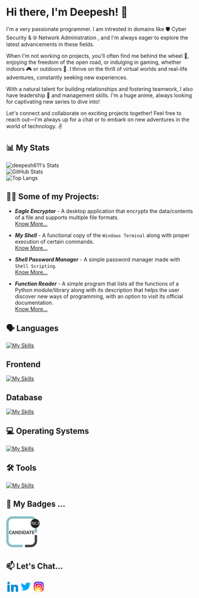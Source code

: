 <!--
**deepesh611/deepesh611** is a ✨ _special_ ✨ repository because its `README.md` (this file) appears on your GitHub profile.

-->

# Hi there, I'm Deepesh! :wave:

I'm a very passionate programmer. I am intrested in domains like 🛡️ Cyber Security & 🌐 Network Administration , and I'm always eager to explore the latest advancements in these fields.

When I'm not working on projects, you'll often find me behind the wheel 🚗, enjoying the freedom of the open road, or indulging in gaming, whether indoors 🎮 or outdoors 🌳. I thrive on the thrill of virtual worlds and real-life adventures, constantly seeking new experiences.

With a natural talent for building relationships and fostering teamwork, I also have leadership 💼 and management skills. I'm a huge anime, always looking for captivating new series to dive into!

Let's connect and collaborate on exciting projects together! Feel free to reach out—I'm always up for a chat or to embark on new adventures in the world of technology. ✌️

## 📊 My Stats

![deepesh611's Stats](https://github-readme-stats.vercel.app/api?username=deepesh611&theme=highcontrast&show_icons=true&hide_border=false&count_private=true&show=prs_merged,prs_merged_percentage)<br>
![GitHub Stats](https://github-readme-streak-stats.herokuapp.com/?user=deepesh611&theme=highcontrast&hide_border=false)<br>
![Top Langs](https://github-readme-stats.vercel.app/api/top-langs/?username=deepesh611&hide=css,scss&langs_count=6&theme=highcontrast) <br>
<!--
![deepesh611's Streak](https://github-readme-streak-stats.herokuapp.com/?user=deepesh611&theme=highcontrast&hide_border=false)
![deepesh611's Top Languages](https://github-readme-stats.vercel.app/api/top-langs/?username=deepesh611&theme=highcontrast&show_icons=true&hide_border=false&layout=compact)
[![deepesh611's GitHub Stats](https://stats.quine.sh/deepesh611/github?theme=dark)](https://github.com/deepesh611) 
[![deepesh611's GitHub Dependencies](https://stats.quine.sh/deepesh611/dependencies?theme=dark)](https://github.com/deepesh611)
[![deepesh611's GitHub Topics Over Time](https://stats.quine.sh/deepesh611/topics-over-time?theme=dark)](https://github.com/deepesh611)
[![deepesh611's GitHub Languages Over Time](https://stats.quine.sh/deepesh611/languages-over-time?theme=dark)](https://github.com/deepesh611)
-->
## 👨‍💻 Some of my Projects:

- ***Eagle Encryptor*** - A desktop application that encrypts the data/contents of a file and supports multiple file formats.<br>
[Know More...](https://github.com/deepesh611/Eagle-Encryptor)

- ***My Shell*** - A functional copy of the `Windows Terminal` along with proper execution of certain commands.<br>
[Know More...](https://github.com/deepesh611/My_Shell)

- ***Shell Password Manager*** - A simple password manager made with `Shell Scripting`.<br>
[Know More...](https://github.com/deepesh611/Shell-Password-Manager)

- ***Function Reader***  - A simple program that lists all the functions of a Python module/library along with its description that helps the user discover new ways of programming, with an option to visit its official documentation.<br>
[Know More...](https://github.com/deepesh611/Function-Reader)




## 🗣️ Languages
[![My Skills](https://skillicons.dev/icons?i=py,powershell,c,cpp,js,java,go)](https://skillicons.dev)

## Frontend
[![My Skills](https://skillicons.dev/icons?i=html,css,js,react,tailwind,threejs,nextjs)](https://skillicons.dev)

## Database
[![My Skills](https://skillicons.dev/icons?i=mysql,mongodb)](https://skillicons.dev)

## 💻 Operating Systems
[![My Skills](https://skillicons.dev/icons?i=windows,kali,ubuntu)](https://skillicons.dev)

## 🛠️ Tools
[![My Skills](https://skillicons.dev/icons?i=vscode,pycharm,idea,bash,vim,arduino,git,github,vercel,npm,postman,ros&perline=6)](https://skillicons.dev)

<!--## Certifications
Add your certifications here -->



## 🏅 My Badges ...
<img src="assets/isc2-candidate.png" width="90">


## 📫 Let's Chat...

[<img align="left" alt="Deepesh  target='_blank' | LinkedIn" width="35px" src="assets/linkedin.gif" />][linkedin]
[<img align="left" alt="Deepesh  target='_blank' | Twitter" width="35px" src="assets/twitter.gif" />][twitter]
[<img align="left" alt="Deepesh  target='_blank' | Instagram" width="35px" src="assets/instagram.gif"  />][instagram]

[twitter]: https://twitter.com/DeepeshPat65731
[instagram]: https://www.instagram.com/_deepesh_v.p/?next=%2F
[linkedin]: https://www.linkedin.com/in/deepesh-patil-103a87258/


